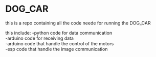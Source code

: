 # DOG_CAR

this is a repo containing all the code neede for running the DOG_CAR

this include:
-python code for data communication\
-arduino code for receiving data\
-arduino code that handle the control of the motors\
-esp code that handle the image communication
